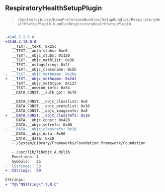 ## RespiratoryHealthSetupPlugin

> `/System/Library/NanoPreferenceBundles/SetupBundles/RespiratoryHealthSetupPlugin.bundle/RespiratoryHealthSetupPlugin`

```diff

-4146.3.2.0.0
+4146.4.18.0.0
   __TEXT.__text: 0x25c
   __TEXT.__auth_stubs: 0xe0
   __TEXT.__objc_stubs: 0x120
   __TEXT.__objc_methlist: 0x38
   __TEXT.__oslogstring: 0x2f
   __TEXT.__objc_classname: 0x5b
-  __TEXT.__objc_methname: 0x2be
+  __TEXT.__objc_methname: 0x2d2
   __TEXT.__objc_methtype: 0x127
   __TEXT.__unwind_info: 0x54
   __DATA_CONST.__auth_got: 0x78

   __DATA_CONST.__objc_classlist: 0x8
   __DATA_CONST.__objc_protolist: 0x10
   __DATA_CONST.__objc_imageinfo: 0x8
+  __DATA_CONST.__objc_classrefs: 0x18
   __DATA.__objc_const: 0x428
   __DATA.__objc_selrefs: 0x60
-  __DATA.__objc_classrefs: 0x18
   __DATA.__objc_data: 0x50
   __DATA.__data: 0xc0
   - /System/Library/Frameworks/Foundation.framework/Foundation

   - /usr/lib/libobjc.A.dylib
   Functions: 4
   Symbols:   25
-  CStrings:  58
+  CStrings:  59
 
CStrings:
+ "T@\"NSString\",?,R,C"

```
